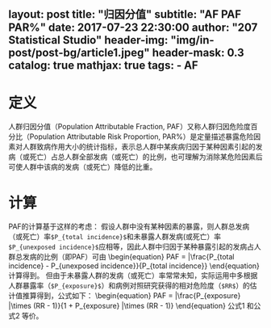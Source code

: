 layout:     post
title:      "归因分值"
subtitle:   "AF PAF PAR%"
date:       2017-07-23 22:30:00
author:     "207 Statistical Studio"
header-img: "img/in-post/post-bg/article1.jpeg"
header-mask: 0.3
catalog:    true
mathjax: true
tags:
    - AF
---

定义
======

人群归因分值（Population Attributable Fraction, PAF）又称人群归因危险度百分比（Population Attributable Risk Proportion, PAR%）是定量描述暴露危险因素对人群致病作用大小的统计指标，表示总人群中某疾病归因于某种因素引起的发病（或死亡）占总人群全部发病（或死亡）的比例，也可理解为消除某危险因素后可使人群中该病的发病（或死亡）降低的比重。

计算
======

PAF的计算基于这样的考虑：
假设人群中没有某种因素的暴露，则人群总发病（或死亡）率`$P_{total incidence}$`和未暴露人群发病(或死亡）率`$P_{unexposed incidence}$`应相等，因此人群中归因于某种暴露引起的发病占人群总发病的比例（即PAF）可由
\begin{equation}
PAF = |\frac{P_{total incidence} - P_{unexposed incidence}}{P_{total incidence}}
\end{equation}
计算得到。
但由于未暴露人群的发病（或死亡）率常常未知，实际运用中多根据人群暴露率（`$P_{exposure}$`）和病例对照研究获得的相对危险度（`$RR$`）的估计值推算得到，公式如下：
\begin{equation}
PAF = |\frac{P_{exposure} |\times (RR - 1)}{1 + P_{exposure} |\times (RR - 1)}
\end{equation}
公式1 和公式2 等价。